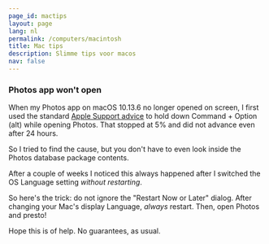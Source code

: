```yaml
---
page_id: mactips
layout: page
lang: nl
permalink: /computers/macintosh
title: Mac tips
description: Slimme tips voor macos
nav: false
---
```


<h3><a id="PhotosApp">Photos app won't open</a></h3>
<p>When my Photos app on macOS 10.13.6 no longer opened on screen, I first used the standard <a href="https://support.apple.com/en-us/HT204967">Apple Support advice</a> to hold down Command + Option (alt) while opening Photos. That stopped at 5% and did not advance even after 24 hours.</p>
<p>So I tried to find the cause, but you don't have to even look inside the Photos database package contents.</p>
<p>After a couple of weeks I noticed this always happened after I switched the OS Language setting <em>without restarting</em>.</p>
<p>So here's the trick: do not ignore the "Restart Now or Later" dialog. After changing your Mac's display Language, <em>always</em> restart. Then, open Photos and presto!</p>
<p>Hope this is of help. No guarantees, as usual.</p>
